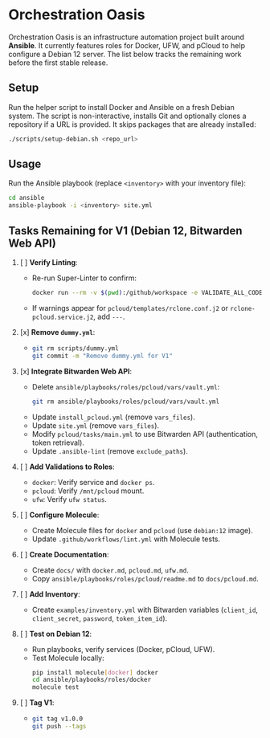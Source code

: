 # Orchestration Oasis

Orchestration Oasis is an infrastructure automation project built around **Ansible**. It currently features roles for Docker, UFW, and pCloud to help configure a Debian 12 server. The list below tracks the remaining work before the first stable release.

## Setup

Run the helper script to install Docker and Ansible on a fresh Debian system.
The script is non-interactive, installs Git and optionally clones a repository
if a URL is provided. It skips packages that are already installed:

```bash
./scripts/setup-debian.sh <repo_url>
```


## Usage

Run the Ansible playbook (replace `<inventory>` with your inventory file):

```bash
cd ansible
ansible-playbook -i <inventory> site.yml
```

## Tasks Remaining for V1 (Debian 12, Bitwarden Web API)

1. [ ] **Verify Linting**:
   - Re-run Super-Linter to confirm:
     ```bash
     docker run --rm -v $(pwd):/github/workspace -e VALIDATE_ALL_CODEBASE=true -e VALIDATE_MARKDOWN=true -e VALIDATE_YAML=true -e VALIDATE_ANSIBLE=true -e DEFAULT_BRANCH=main github/super-linter:v5
     ```
   - If warnings appear for `pcloud/templates/rclone.conf.j2` or `rclone-pcloud.service.j2`, add `---`.

2. [x] **Remove `dummy.yml`**:
   - ```bash
     git rm scripts/dummy.yml
     git commit -m "Remove dummy.yml for V1"
     ```

3. [x] **Integrate Bitwarden Web API**:
   - Delete `ansible/playbooks/roles/pcloud/vars/vault.yml`:
     ```bash
     git rm ansible/playbooks/roles/pcloud/vars/vault.yml
     ```
   - Update `install_pcloud.yml` (remove `vars_files`).
   - Update `site.yml` (remove `vars_files`).
   - Modify `pcloud/tasks/main.yml` to use Bitwarden API (authentication, token retrieval).
   - Update `.ansible-lint` (remove `exclude_paths`).

4. [ ] **Add Validations to Roles**:
   - `docker`: Verify service and `docker ps`.
   - `pcloud`: Verify `/mnt/pcloud` mount.
   - `ufw`: Verify `ufw status`.

5. [ ] **Configure Molecule**:
   - Create Molecule files for `docker` and `pcloud` (use `debian:12` image).
   - Update `.github/workflows/lint.yml` with Molecule tests.

6. [ ] **Create Documentation**:
   - Create `docs/` with `docker.md`, `pcloud.md`, `ufw.md`.
   - Copy `ansible/playbooks/roles/pcloud/readme.md` to `docs/pcloud.md`.

7. [ ] **Add Inventory**:
   - Create `examples/inventory.yml` with Bitwarden variables (`client_id`, `client_secret`, `password`, `token_item_id`).

8. [ ] **Test on Debian 12**:
   - Run playbooks, verify services (Docker, pCloud, UFW).
   - Test Molecule locally:
     ```bash
     pip install molecule[docker] docker
     cd ansible/playbooks/roles/docker
     molecule test
     ```

9. [ ] **Tag V1**:
   - ```bash
     git tag v1.0.0
     git push --tags
     ```
